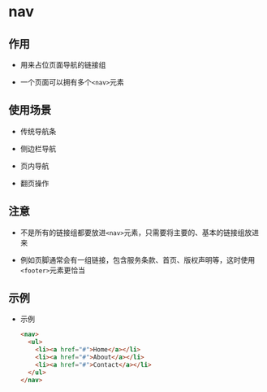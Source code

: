 # nav

## 作用

+ 用来占位页面导航的链接组

+ 一个页面可以拥有多个`<nav>`元素

## 使用场景

+ 传统导航条

+ 侧边栏导航

+ 页内导航

+ 翻页操作

## 注意

+ 不是所有的链接组都要放进`<nav>`元素，只需要将主要的、基本的链接组放进来

+ 例如页脚通常会有一组链接，包含服务条款、首页、版权声明等，这时使用`<footer>`元素更恰当

## 示例

+ 示例

  ```html
  <nav>
    <ul>
      <li><a href="#">Home</a></li>
      <li><a href="#">About</a></li>
      <li><a href="#">Contact</a></li>
    </ul>
  </nav>
  ```
